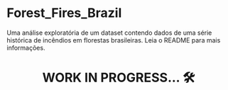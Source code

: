 # Forest_Fires_Brazil
Uma análise exploratória de um dataset contendo dados de uma série histórica de incêndios em florestas brasileiras. Leia o README para mais informações.

<h1>
    <p align="center">
        WORK IN PROGRESS... 🛠️
    </p>
</h1>
